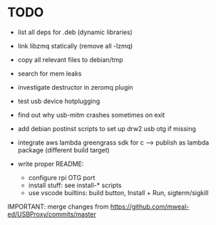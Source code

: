 # TODO

- list all deps for .deb (dynamic libraries)
- link libzmq statically (remove all -lzmq)
- copy all relevant files to debian/tmp

- search for mem leaks
- investigate destructor in zeromq plugin
- test usb device hotplugging
- find out why usb-mitm crashes sometimes on exit
- add debian postinst scripts to set up drw2 usb otg if missing
- integrate aws lambda greengrass sdk for c --> publish as lambda package (different build target)

- write proper README:
  - configure rpi OTG port
  - install stuff: see install-* scripts
  - use vscode builtins: build button, Install + Run, sigterm/sigkill

IMPORTANT: merge changes from https://github.com/mweal-ed/USBProxy/commits/master